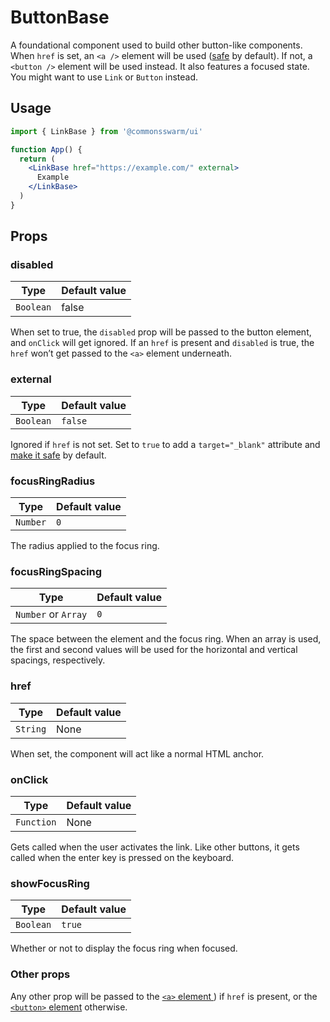# ButtonBase

A foundational component used to build other button-like components. When `href` is set, an `<a />` element will be used ([safe](https://mathiasbynens.github.io/rel-noopener/) by default). If not, a `<button />` element will be used instead. It also features a focused state. You might want to use `Link` or `Button` instead.

## Usage

```jsx
import { LinkBase } from '@commonsswarm/ui'

function App() {
  return (
    <LinkBase href="https://example.com/" external>
      Example
    </LinkBase>
  )
}
```

## Props

### disabled

| Type      | Default value |
| --------- | ------------- |
| `Boolean` | false         |

When set to true, the `disabled` prop will be passed to the button element, and `onClick` will get ignored. If an `href` is present and `disabled` is true, the `href` won’t get passed to the `<a>` element underneath.

### external

| Type      | Default value |
| --------- | ------------- |
| `Boolean` | `false`       |

Ignored if `href` is not set. Set to `true` to add a `target="_blank"` attribute and [make it safe](https://mathiasbynens.github.io/rel-noopener/) by default.

### focusRingRadius

| Type     | Default value |
| -------- | ------------- |
| `Number` | `0`           |

The radius applied to the focus ring.

### focusRingSpacing

| Type                | Default value |
| ------------------- | ------------- |
| `Number` or `Array` | `0`           |

The space between the element and the focus ring. When an array is used, the first and second values will be used for the horizontal and vertical spacings, respectively.

### href

| Type     | Default value |
| -------- | ------------- |
| `String` | None          |

When set, the component will act like a normal HTML anchor.

### onClick

| Type       | Default value |
| ---------- | ------------- |
| `Function` | None          |

Gets called when the user activates the link. Like other buttons, it gets called when the enter key is pressed on the keyboard.

### showFocusRing

| Type      | Default value |
| --------- | ------------- |
| `Boolean` | `true`        |

Whether or not to display the focus ring when focused.

### Other props

Any other prop will be passed to the [`<a>` element ](https://developer.mozilla.org/en-US/docs/Web/HTML/Element/a)) if `href` is present, or the [`<button>` element](https://developer.mozilla.org/en-US/docs/Web/HTML/Element/button) otherwise.
